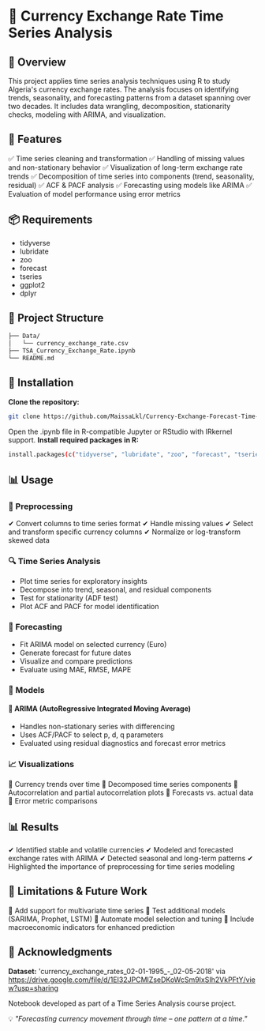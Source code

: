 # 💱 Currency Exchange Rate Time Series Analysis

## 📌 Overview
This project applies time series analysis techniques using R to study Algeria's currency exchange rates. The analysis focuses on identifying trends, seasonality, and forecasting patterns from a dataset spanning over two decades. It includes data wrangling, decomposition, stationarity checks, modeling with ARIMA, and visualization.

## 🚀 Features
✅ Time series cleaning and transformation
✅ Handling of missing values and non-stationary behavior
✅ Visualization of long-term exchange rate trends
✅ Decomposition of time series into components (trend, seasonality, residual)
✅ ACF & PACF analysis
✅ Forecasting using models like ARIMA
✅ Evaluation of model performance using error metrics 

## 📦 Requirements
- tidyverse
- lubridate
- zoo
- forecast
- tseries
- ggplot2
- dplyr

## 📂 Project Structure
``` bash
├── Data/
│   └── currency_exchange_rate.csv
├── TSA_Currency_Exchange_Rate.ipynb
└── README.md
```
## 🔧 Installation
**Clone the repository:**
``` bash
git clone https://github.com/MaissaLkl/Currency-Exchange-Forecast-Time-Series.git
```
Open the .ipynb file in R-compatible Jupyter or RStudio with IRkernel support.
**Install required packages in R:**
```bash
install.packages(c("tidyverse", "lubridate", "zoo", "forecast", "tseries", "ggplot2", "dplyr"))
```

## 📊 Usage
### 🧹 Preprocessing

✔ Convert columns to time series format
✔ Handle missing values
✔ Select and transform specific currency columns
✔ Normalize or log-transform skewed data

### 🔍 Time Series Analysis

- Plot time series for exploratory insights
- Decompose into trend, seasonal, and residual components
- Test for stationarity (ADF test)
- Plot ACF and PACF for model identification

### 🔮 Forecasting

- Fit ARIMA model on selected currency (Euro)
- Generate forecast for future dates
- Visualize and compare predictions
- Evaluate using MAE, RMSE, MAPE

### 🧠 Models
#### 🎯 ARIMA (AutoRegressive Integrated Moving Average)
- Handles non-stationary series with differencing
- Uses ACF/PACF to select p, d, q parameters
- Evaluated using residual diagnostics and forecast error metrics

### 📈 Visualizations
📌 Currency trends over time
📌 Decomposed time series components
📌 Autocorrelation and partial autocorrelation plots
📌 Forecasts vs. actual data
📌 Error metric comparisons

## 📊 Results
✔ Identified stable and volatile currencies
✔ Modeled and forecasted exchange rates with ARIMA
✔ Detected seasonal and long-term patterns
✔ Highlighted the importance of preprocessing for time series modeling

## 🚧 Limitations & Future Work
🔹 Add support for multivariate time series
🔹 Test additional models (SARIMA, Prophet, LSTM)
🔹 Automate model selection and tuning
🔹 Include macroeconomic indicators for enhanced prediction

## 🙌 Acknowledgments
**Dataset:** 'currency_exchange_rates_02-01-1995_-_02-05-2018' via https://drive.google.com/file/d/1EI32JPCMIZseDKoWcSm9IxSIh2VkPFtY/view?usp=sharing

Notebook developed as part of a Time Series Analysis course project.

💡 *"Forecasting currency movement through time – one pattern at a time."*
